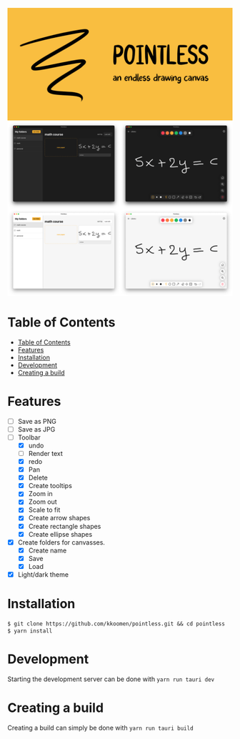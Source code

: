 ![logo](./screenshots/banner.jpg)
![app](./screenshots/app.png)

# Table of Contents

- [Table of Contents](#table-of-contents)
- [Features](#features)
- [Installation](#installation)
- [Development](#development)
- [Creating a build](#creating-a-build)

# Features

- [ ] Save as PNG
- [ ] Save as JPG
- [ ] Toolbar
  - [x] undo
  - [ ] Render text
  - [x] redo
  - [x] Pan
  - [x] Delete
  - [x] Create tooltips
  - [x] Zoom in
  - [x] Zoom out
  - [x] Scale to fit
  - [x] Create arrow shapes
  - [x] Create rectangle shapes
  - [x] Create ellipse shapes
- [x] Create folders for canvasses.
  - [x] Create name
  - [x] Save
  - [x] Load
- [x] Light/dark theme

# Installation

```
$ git clone https://github.com/kkoomen/pointless.git && cd pointless
$ yarn install
```

# Development

Starting the development server can be done with `yarn run tauri dev`

# Creating a build

Creating a build can simply be done with `yarn run tauri build`

